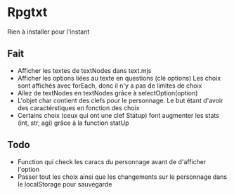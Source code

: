 # Rpgtxt

Rien à installer pour l'instant

## Fait

* Afficher les textes de textNodes dans text.mjs
* Afficher les options liées au texte en questions (clé options)
Les choix sont affichés avec forEach, donc il n'y a pas de limites de choix
* Allez de textNodes en textNodes grâce à selectOption(option)
* L'objet char contient des clefs pour le personnage. Le but étant d'avoir des caractérstiques en fonction des choix
* Certains choix (ceux qui ont une clef Statup) font augmenter les stats (int, str, agi) grâce à la function statUp 

## Todo

* Function qui check les caracs du personnage avant de d'afficher l'option 
* Passer tout les choix ainsi que les changements sur le personnage dans le localStorage pour sauvegarde 
